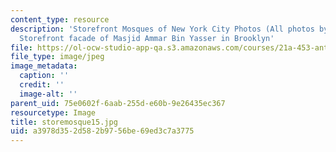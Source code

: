 ```yaml
---
content_type: resource
description: 'Storefront Mosques of New York City Photos (All photos by Susan Slyomovics):
  Storefront facade of Masjid Ammar Bin Yasser in Brooklyn'
file: https://ol-ocw-studio-app-qa.s3.amazonaws.com/courses/21a-453-anthropology-of-the-middle-east-spring-2004/a3978d352d582b9756be69ed3c7a3775_storemosque15.jpg
file_type: image/jpeg
image_metadata:
  caption: ''
  credit: ''
  image-alt: ''
parent_uid: 75e0602f-6aab-255d-e60b-9e26435ec367
resourcetype: Image
title: storemosque15.jpg
uid: a3978d35-2d58-2b97-56be-69ed3c7a3775
---
```

